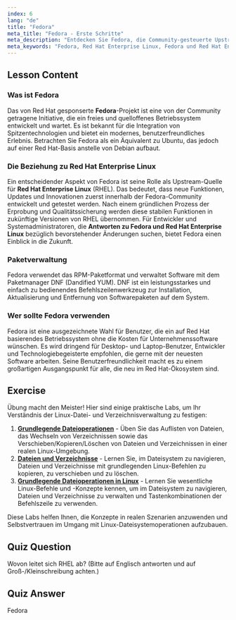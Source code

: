 ```yaml
---
index: 6
lang: "de"
title: "Fedora"
meta_title: "Fedora - Erste Schritte"
meta_description: "Entdecken Sie Fedora, die Community-gesteuerte Upstream-Distribution für Red Hat Enterprise Linux (RHEL). Dieser Leitfaden bietet Antworten für Benutzer, die sich für Fedora, seine Beziehung zu RHEL, Paketverwaltung und ideale Anwendungsfälle interessieren."
meta_keywords: "Fedora, Red Hat Enterprise Linux, Fedora und Red Hat Enterprise Linux Antworten, RHEL, DNF, Paketverwaltung, Linux für Desktops, Open Source OS"
---
```


## Lesson Content

### Was ist Fedora

Das von Red Hat gesponserte **Fedora**-Projekt ist eine von der Community getragene Initiative, die ein freies und quelloffenes Betriebssystem entwickelt und wartet. Es ist bekannt für die Integration von Spitzentechnologien und bietet ein modernes, benutzerfreundliches Erlebnis. Betrachten Sie Fedora als ein Äquivalent zu Ubuntu, das jedoch auf einer Red Hat-Basis anstelle von Debian aufbaut.

### Die Beziehung zu Red Hat Enterprise Linux

Ein entscheidender Aspekt von Fedora ist seine Rolle als Upstream-Quelle für **Red Hat Enterprise Linux** (RHEL). Das bedeutet, dass neue Funktionen, Updates und Innovationen zuerst innerhalb der Fedora-Community entwickelt und getestet werden. Nach einem gründlichen Prozess der Erprobung und Qualitätssicherung werden diese stabilen Funktionen in zukünftige Versionen von RHEL übernommen. Für Entwickler und Systemadministratoren, die **Antworten zu Fedora und Red Hat Enterprise Linux** bezüglich bevorstehender Änderungen suchen, bietet Fedora einen Einblick in die Zukunft.

### Paketverwaltung

Fedora verwendet das RPM-Paketformat und verwaltet Software mit dem Paketmanager DNF (Dandified YUM). DNF ist ein leistungsstarkes und einfach zu bedienendes Befehlszeilenwerkzeug zur Installation, Aktualisierung und Entfernung von Softwarepaketen auf dem System.

### Wer sollte Fedora verwenden

Fedora ist eine ausgezeichnete Wahl für Benutzer, die ein auf Red Hat basierendes Betriebssystem ohne die Kosten für Unternehmenssoftware wünschen. Es wird dringend für Desktop- und Laptop-Benutzer, Entwickler und Technologiebegeisterte empfohlen, die gerne mit der neuesten Software arbeiten. Seine Benutzerfreundlichkeit macht es zu einem großartigen Ausgangspunkt für alle, die neu im Red Hat-Ökosystem sind.

## Exercise

Übung macht den Meister! Hier sind einige praktische Labs, um Ihr Verständnis der Linux-Datei- und Verzeichnisverwaltung zu festigen:

1. **[Grundlegende Dateioperationen](https://labex.io/de/labs/linux-basic-files-operations-270248)** - Üben Sie das Auflisten von Dateien, das Wechseln von Verzeichnissen sowie das Verschieben/Kopieren/Löschen von Dateien und Verzeichnissen in einer realen Linux-Umgebung.
2. **[Dateien und Verzeichnisse](https://labex.io/de/labs/linux-files-and-directories-270246)** - Lernen Sie, im Dateisystem zu navigieren, Dateien und Verzeichnisse mit grundlegenden Linux-Befehlen zu kopieren, zu verschieben und zu löschen.
3. **[Grundlegende Dateioperationen in Linux](https://labex.io/de/labs/linux-basic-file-operations-in-linux-18001)** - Lernen Sie wesentliche Linux-Befehle und -Konzepte kennen, um im Dateisystem zu navigieren, Dateien und Verzeichnisse zu verwalten und Tastenkombinationen der Befehlszeile zu verwenden.

Diese Labs helfen Ihnen, die Konzepte in realen Szenarien anzuwenden und Selbstvertrauen im Umgang mit Linux-Dateisystemoperationen aufzubauen.

## Quiz Question

Wovon leitet sich RHEL ab? (Bitte auf Englisch antworten und auf Groß-/Kleinschreibung achten.)

## Quiz Answer

Fedora
